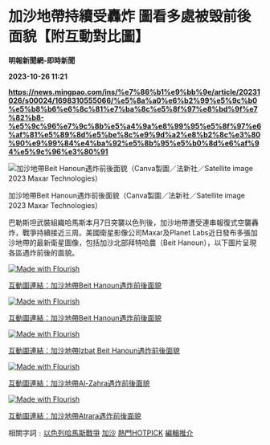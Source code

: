 # 加沙地帶持續受轟炸 圖看多處被毁前後面貌【附互動對比圖】
**明報新聞網-即時新聞**

**2023-10-26 11:21**

**https://news.mingpao.com/ins/%e7%86%b1%e9%bb%9e/article/20231026/s00024/1698310555066/%e5%8a%a0%e6%b2%99%e5%9c%b0%e5%b8%b6%e6%8c%81%e7%ba%8c%e5%8f%97%e8%bd%9f%e7%82%b8-%e5%9c%96%e7%9c%8b%e5%a4%9a%e8%99%95%e5%8f%97%e6%af%81%e5%89%8d%e5%be%8c%e9%9d%a2%e8%b2%8c%e3%80%90%e9%99%84%e4%ba%92%e5%8b%95%e5%b0%8d%e6%af%94%e5%9c%96%e3%80%91**

![加沙地帶Beit Hanoun遇炸前後面貌（Canva製圖／法新社／Satellite image 2023 Maxar Technologies）](https://fs.mingpao.com/ins/20231026/s00024/34b71c6dc9e6f1791209d0e3ad8cbf4b.jpg)

加沙地帶Beit Hanoun遇炸前後面貌（Canva製圖／法新社／Satellite image 2023 Maxar Technologies）

巴勒斯坦武裝組織哈馬斯本月7日突襲以色列後，加沙地帶遭受連串報復式空襲轟炸，戰爭持續接近三周。美國衛星影像公司Maxar及Planet Labs近日發布多張加沙地帶的最新衛星圖像，包括加沙北部拜特哈農（Beit Hanoun），以下圖片呈現各區遇炸前後的面貌。

[![Made with Flourish](https://public.flourish.studio/resources/made_with_flourish.svg)](https://public.flourish.studio/visualisation/15500958/?utm_source=embed&utm_campaign=visualisation/15500958)

[互動圖連結：加沙地帶Beit Hanoun遇炸前後面貌](https://public.flourish.studio/visualisation/15500958/)

[![Made with Flourish](https://public.flourish.studio/resources/made_with_flourish.svg)](https://public.flourish.studio/visualisation/15500886/?utm_source=embed&utm_campaign=visualisation/15500886)

[互動圖連結：加沙地帶Beit Hanoun遇炸前後面貌](https://public.flourish.studio/visualisation/15500886/)

[![Made with Flourish](https://public.flourish.studio/resources/made_with_flourish.svg)](https://public.flourish.studio/visualisation/15500853/?utm_source=embed&utm_campaign=visualisation/15500853)

[互動圖連結：](https://public.flourish.studio/visualisation/15500853/)[加沙地帶Izbat Beit Hanoun遇炸前後面貌](https://public.flourish.studio/visualisation/15500853/)

[![Made with Flourish](https://public.flourish.studio/resources/made_with_flourish.svg)](https://public.flourish.studio/visualisation/15500637/?utm_source=embed&utm_campaign=visualisation/15500637)

[互動圖連結：加沙地帶](https://public.flourish.studio/visualisation/15500637/)[Al-Zahra](https://public.flourish.studio/visualisation/15500637/)[遇炸前後面貌](https://public.flourish.studio/visualisation/15500637/)

[![Made with Flourish](https://public.flourish.studio/resources/made_with_flourish.svg)](https://public.flourish.studio/visualisation/15501020/?utm_source=embed&utm_campaign=visualisation/15501020)

[互動圖連結：](https://public.flourish.studio/visualisation/15501020/)[加沙地帶Atrara遇炸前後面貌](https://public.flourish.studio/visualisation/15501020/)

相關字詞﹕[以色列哈馬斯戰爭](https://news.mingpao.com/ins/%e7%86%b1%e9%bb%9e/article/20231026/s00024/php/search2.php?pnssection=all&inssection=all&searchtype=A&keywords=%E4%BB%A5%E8%89%B2%E5%88%97%E5%93%88%E9%A6%AC%E6%96%AF%E6%88%B0%E7%88%AD) [加沙](https://news.mingpao.com/ins/%e7%86%b1%e9%bb%9e/article/20231026/s00024/php/search2.php?pnssection=all&inssection=all&searchtype=A&keywords=%E5%8A%A0%E6%B2%99) [熱門HOTPICK](https://news.mingpao.com/ins/%e7%86%b1%e9%bb%9e/article/20231026/s00024/php/search2.php?pnssection=all&inssection=all&searchtype=A&keywords=%E7%86%B1%E9%96%80HOTPICK) [編輯推介](https://news.mingpao.com/ins/%e7%86%b1%e9%bb%9e/article/20231026/s00024/php/search2.php?pnssection=all&inssection=all&searchtype=A&keywords=%E7%B7%A8%E8%BC%AF%E6%8E%A8%E4%BB%8B)